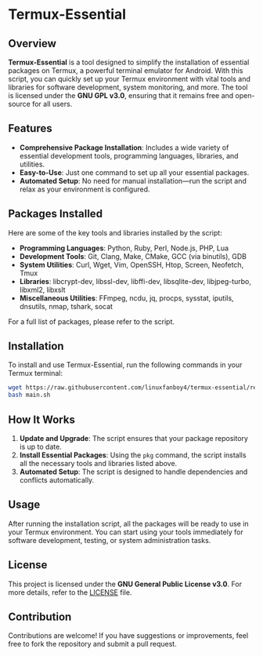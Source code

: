 # Termux-Essential 

## Overview
**Termux-Essential** is a tool designed to simplify the installation of essential packages on Termux, a powerful terminal emulator for Android. With this script, you can quickly set up your Termux environment with vital tools and libraries for software development, system monitoring, and more. The tool is licensed under the **GNU GPL v3.0**, ensuring that it remains free and open-source for all users.

## Features
- **Comprehensive Package Installation**: Includes a wide variety of essential development tools, programming languages, libraries, and utilities.
- **Easy-to-Use**: Just one command to set up all your essential packages.
- **Automated Setup**: No need for manual installation—run the script and relax as your environment is configured.

## Packages Installed
Here are some of the key tools and libraries installed by the script:
- **Programming Languages**: Python, Ruby, Perl, Node.js, PHP, Lua
- **Development Tools**: Git, Clang, Make, CMake, GCC (via binutils), GDB
- **System Utilities**: Curl, Wget, Vim, OpenSSH, Htop, Screen, Neofetch, Tmux
- **Libraries**: libcrypt-dev, libssl-dev, libffi-dev, libsqlite-dev, libjpeg-turbo, libxml2, libxslt
- **Miscellaneous Utilities**: FFmpeg, ncdu, jq, procps, sysstat, iputils, dnsutils, nmap, tshark, socat

For a full list of packages, please refer to the script.

## Installation
To install and use Termux-Essential, run the following commands in your Termux terminal:
```bash
wget https://raw.githubusercontent.com/linuxfanboy4/termux-essential/refs/heads/main/main.sh
bash main.sh
```

## How It Works
1. **Update and Upgrade**: The script ensures that your package repository is up to date.
2. **Install Essential Packages**: Using the `pkg` command, the script installs all the necessary tools and libraries listed above.
3. **Automated Setup**: The script is designed to handle dependencies and conflicts automatically.

## Usage
After running the installation script, all the packages will be ready to use in your Termux environment. You can start using your tools immediately for software development, testing, or system administration tasks.

## License
This project is licensed under the **GNU General Public License v3.0**. For more details, refer to the [LICENSE](https://www.gnu.org/licenses/gpl-3.0.en.html) file.

## Contribution
Contributions are welcome! If you have suggestions or improvements, feel free to fork the repository and submit a pull request.
